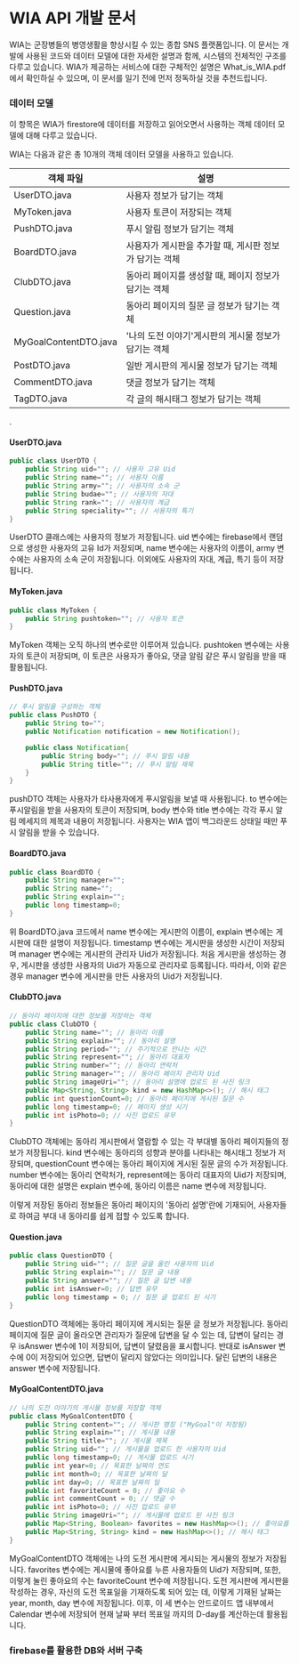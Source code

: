 
# WIA API 개발 문서
WIA는 군장병들의 병영생활을 향상시킬 수 있는 종합 SNS 플랫폼입니다. 이 문서는 개발에 사용된 코드와 데이터 모델에 대한 자세한 설명과 함께, 시스템의 전체적인 구조를 다루고 있습니다. 
WIA가 제공하는 서비스에 대한 구체적인 설명은 What_is_WIA.pdf에서 확인하실 수 있으며, 이 문서를 일기 전에 먼저 정독하실 것을 추천드립니다.  

### 데이터 모델
이 항목은 WIA가 firestore에 데이터를 저장하고 읽어오면서 사용하는 객체 데이터 모델에 대해 다루고 있습니다.

WIA는 다음과 같은 총 10개의 객체 데이터 모델을 사용하고 있습니다.


객체 파일 | 설명 
------------ | ------------- 
UserDTO.java  | 사용자 정보가 담기는 객체
MyToken.java  | 사용자 토큰이 저장되는 객체
PushDTO.java  | 푸시 알림 정보가 담기는 객체
BoardDTO.java  | 사용자가 게시판을 추가할 때, 게시판 정보가 담기는 객체
ClubDTO.java  | 동아리 페이지를 생성할 때, 페이지 정보가 담기는 객체
Question.java  | 동아리 페이지의 질문 글 정보가 담기는 객체
MyGoalContentDTO.java  | '나의 도전 이야기'게시판의 게시물 정보가 담기는 객체
PostDTO.java  | 일반 게시판의 게시물 정보가 담기는 객체
CommentDTO.java  | 댓글 정보가 담기는 객체
TagDTO.java  | 각 글의 해시태그 정보가 담기는 객체

.


#### UserDTO.java

```java
public class UserDTO {
    public String uid=""; // 사용자 고유 Uid
    public String name=""; // 사용자 이름
    public String army=""; // 사용자의 소속 군
    public String budae=""; // 사용자의 자대
    public String rank=""; // 사용자의 계급
    public String speciality=""; // 사용자의 특기
}
```
UserDTO 클래스에는 사용자의 정보가 저장됩니다. uid 변수에는 firebase에서 랜덤으로 생성한 사용자의
고유 Id가 저장되며, name 변수에는 사용자의 이름이, army 변수에는 사용자의 소속 군이 저장됩니다.
이외에도 사용자의 자대, 계급, 특기 등이 저장됩니다.

#### MyToken.java
```java
public class MyToken {
    public String pushtoken=""; // 사용자 토큰
}
```
MyToken 객체는 오직 하나의 변수로만 이루어져 있습니다. pushtoken 변수에는 사용자의 토큰이
저장되며, 이 토큰은 사용자가 좋아요, 댓글 알림 같은 푸시 알림을 받을 때 활용됩니다.

#### PushDTO.java
```java
// 푸시 알림을 구성하는 객체
public class PushDTO {
    public String to="";
    public Notification notification = new Notification();

    public class Notification{
        public String body=""; // 푸시 알림 내용
        public String title=""; // 푸시 알림 제목
    }
}
```
pushDTO 객체는 사용자가 타사용자에게 푸시알림을 보낼 때 사용됩니다. to 변수에는 푸시알림을 받을 사용자의 토큰이 저장되며,
body 변수와 title 변수에는 각각 푸시 알림 메세지의 제목과 내용이 저장됩니다. 사용자는 WIA 앱이 백그라운드 상태일 때만
푸시 알림을 받을 수 있습니다.

#### BoardDTO.java

```java
public class BoardDTO {
    public String manager="";
    public String name="";
    public String explain="";
    public long timestamp=0;
} 
```
위 BoardDTO.java 코드에서 name 변수에는 게시판의 이름이, explain 변수에는 게시판에 대한 설명이 저장됩니다. timestamp 변수에는 게시판을 생성한 시간이 저장되며
manager 변수에는 게시판의 관리자 Uid가 저장됩니다. 처음 게시판을 생성하는 경우, 게시판을 생성한 사용자의 Uid가 자동으로 관리자로 등록됩니다. 따라서, 이와 같은 경우
manager 변수에 게시판을 만든 사용자의 Uid가 저장됩니다.

#### ClubDTO.java

```java
// 동아리 페이지에 대한 정보를 저장하는 객체
public class ClubDTO {
    public String name=""; // 동아리 이름
    public String explain=""; // 동아리 설명
    public String period=""; // 주기적으로 만나는 시간
    public String represent=""; // 동아리 대표자
    public String number=""; // 동아리 연락처
    public String manager=""; // 동아리 페이지 관리자 Uid
    public String imageUri=""; // 동아리 설명에 업로드 된 사진 링크
    public Map<String, String> kind = new HashMap<>(); // 해시 태그
    public int questionCount=0; // 동아리 페이지에 게시된 질문 수
    public long timestamp=0; // 페이지 생성 시기
    public int isPhoto=0; // 사진 업로드 유무
}
```
ClubDTO 객체에는 동아리 게시판에서 열람할 수 있는 각 부대별 동아리 페이지들의 정보가 저장됩니다.
kind 변수에는 동아리의 성향과 분야를 나타내는 해시태그 정보가 저장되며, questionCount 변수에는
동아리 페이지에 게시된 질문 글의 수가 저장됩니다. number 변수에는 동아리 연락처가, represent에는
동아리 대표자의 Uid가 저장되며, 동아리에 대한 설명은 explain 변수에, 동아리 이름은 name 변수에 저장됩니다.

이렇게 저장된 동아리 정보들은 동아리 페이지의 '동아리 설명'란에 기재되어, 사용자들로 하여금 부대 내 동아리를
쉽게 접할 수 있도록 합니다.

#### Question.java

```java
public class QuestionDTO {
    public String uid=""; // 질문 글을 올린 사용자의 Uid
    public String explain=""; // 질문 글 내용
    public String answer=""; // 질문 글 답변 내용
    public int isAnswer=0; // 답변 유무
    public long timestamp = 0; // 질문 글 업로드 된 시기
}
```
QuestionDTO 객체에는 동아리 페이지에 게시되는 질문 글 정보가 저장됩니다. 동아리 페이지에 질문 글이 올라오면
관리자가 질문에 답변을 달 수 있는 데, 답변이 달리는 경우 isAnswer 변수에 1이 저장되어, 답변이 달렸음을 표시합니다.
반대로 isAnswer 변수에 0이 저장되어 있으면, 답변이 달리지 않았다는 의미입니다. 달린 답변의 내용은 answer 변수에 저장됩니다.

#### MyGoalContentDTO.java
```java
// 나의 도전 이야기의 게시물 정보를 저장할 객체
public class MyGoalContentDTO {
    public String content=""; // 게시판 명칭 ("MyGoal"이 저장됨)
    public String explain=""; // 게시물 내용
    public String title=""; // 게시물 제목
    public String uid=""; // 게시물을 업로드 한 사용자의 Uid
    public long timestamp=0; // 게시물 업로드 시기
    public int year=0; // 목표한 날짜의 연도
    public int month=0; // 목표한 날짜의 달
    public int day=0; // 목표한 날짜의 일
    public int favoriteCount = 0; // 좋아요 수
    public int commentCount = 0; // 댓글 수
    public int isPhoto=0; // 사진 업로드 유무
    public String imageUri=""; // 게시물에 업로드 된 사진 링크
    public Map<String, Boolean> favorites = new HashMap<>(); // 좋아요를 누른 사용자 Uid가 저장 될 HashMap
    public Map<String, String> kind = new HashMap<>(); // 해시 태그
}
```
MyGoalContentDTO 객체에는 나의 도전 게시판에 게시되는 게시물의 정보가 저장됩니다.
favorites 변수에는 게시물에 좋아요를 누른 사용자들의 Uid가 저장되며, 또한, 이렇게 눌린 좋아요의 수는
favoriteCount 변수에 저장됩니다. 도전 게시판에 게시판을 작성하는 경우, 자신의 도전 목표일을 기재하도록 되어 있는 데,
이렇게 기재된 날짜는 year, month, day 변수에 저장됩니다. 이후, 이 세 변수는 안드로이드 앱 내부에서 Calendar 변수에 저장되어
현재 날짜 부터 목표일 까지의 D-day를 계산하는데 활용됩니다.


### firebase를 활용한 DB와 서버 구축


